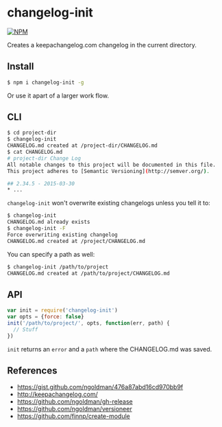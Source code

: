 # changelog-init
[![NPM](https://nodei.co/npm/changelog-init.png)](https://nodei.co/npm/changelog-init/)

Creates a keepachangelog.com changelog in the current directory. 

## Install

```sh
$ npm i changelog-init -g
```

Or use it apart of a larger work flow.

## CLI

```sh
$ cd project-dir
$ changelog-init
CHANGELOG.md created at /project-dir/CHANGELOG.md
$ cat CHANGELOG.md
# project-dir Change Log
All notable changes to this project will be documented in this file.
This project adheres to [Semantic Versioning](http://semver.org/).

## 2.34.5 - 2015-03-30
* ...

```

`changelog-init` won't overwrite existing changelogs unless you tell it to:

```sh
$ changelog-init
CHANGELOG.md already exists
$ changelog-init -F
Force overwriting existing changelog
CHANGELOG.md created at /project/CHANGELOG.md
```

You can specify a path as well:

```sh
$ changelog-init /path/to/project
CHANGELOG.md created at /path/to/project/CHANGELOG.md
```

## API

```js
var init = require('changelog-init')
var opts = {force: false}
init('/path/to/project/', opts, function(err, path) {
  // Stuff
})
```

`init` returns an `error` and a `path` where the CHANGELOG.md was saved. 

## References

- https://gist.github.com/ngoldman/476a87abd16cd970bb9f
- http://keepachangelog.com/
- https://github.com/ngoldman/gh-release
- https://github.com/ngoldman/versioneer
- https://github.com/finnp/create-module
